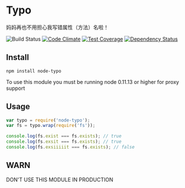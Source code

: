 Typo
=============
妈妈再也不用担心我写错属性（方法）名啦！

![Build Status](https://travis-ci.org/luin/typo.svg?branch=master)
[![Code Climate](https://codeclimate.com/github/luin/typo/badges/gpa.svg)](https://codeclimate.com/github/luin/typo)
[![Test Coverage](https://codeclimate.com/github/luin/typo/badges/coverage.svg)](https://codeclimate.com/github/luin/typo)
[![Dependency Status](https://david-dm.org/luin/typo.svg)](https://david-dm.org/luin/typo)

Install
-------

```shell
npm install node-typo
```

To use this module you must be running node 0.11.13 or higher for proxy support

Usage
-----

```javascript
var typo = require('node-typo');
var fs = typo.wrap(require('fs'));

console.log(fs.exist === fs.exists); // true
console.log(fs.exsit === fs.exists); // true
console.log(fs.exsiiiiit === fs.exists); // false
```

WARN
----

DON'T USE THIS MODULE IN PRODUCTION
